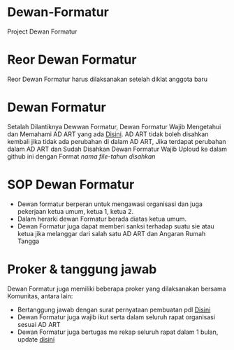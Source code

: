# Dewan-Formatur
Project Dewan Formatur

# Reor Dewan Formatur
Reor Dewan Formatur harus dilaksanakan setelah diklat anggota baru

# Dewan Formatur
Setalah Dilantiknya Dewwan Formatur, Dewan Formatur Wajib Mengetahui dan Memahami AD ART yang ada [Disini](https://github.com/For-Kits/Dewan-Formatur).
AD ART tidak boleh disahkan kembali jika tidak ada perubahan di dalam AD ART, Jika terdapat perubahan dalam AD ART dan Sudah Disahkan Dewan Formatur Wajib Uploud ke dalam github ini dengan Format *nama file*-*tahun disahkan*

# SOP Dewan Formatur
- Dewan formatur berperan untuk mengawasi organisasi dan juga pekerjaan ketua umum, ketua 1, ketua 2. 
- Dalam herarki dewan Formatur berada diatas ketua umum.
- Dewan Formatur juga dapat memberi sanksi terhadap suatu sie atau ketua jika melanggar dari salah satu AD ART dan Angaran Rumah Tangga

# Proker & tanggung jawab
Dewan Formatur juga memiliki beberapa proker yang dilaksanakan bersama Komunitas, antara lain:
- Bertanggung jawab dengan surat pernyataan pembuatan pdl [Disini](https://github.com/For-Kits/Dewan-Formatur/blob/main/surat/Surat%20Pernyataan-PDL.docx)
- Dewan Formatur juga wajib ikut serta dalam seluruh rapat organisasi sesuai AD ART
- Dewan Formatur juga bertugas me rekap seluruh rapat dalam 1 bulan, update [disini](https://docs.google.com/spreadsheets/d/1w5jbG2OFM_LiTYv2kX-G9xt053RIlWVw1OO4dsgo8TA/edit#gid=0)
